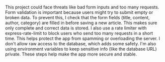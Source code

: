 This project could face threats like bad form inputs and too many requests. Form validation is important because users might try to submit empty or broken data. To prevent this, I check that the form fields (title, content, author, category) are filled in before saving a new article. This makes sure only complete and correct data is stored. I also use a rate limiter with express-rate-limit to block users who send too many requests in a short time. This helps protect the app from spamming or overloading the server. I don't allow raw access to the database, which adds some safety. I'm also using environment variables to keep sensitive info (like the database URL) private. These steps help make the app more secure and stable.
